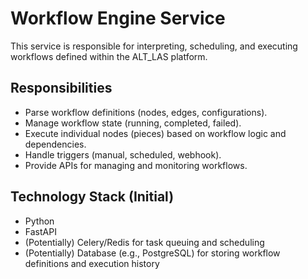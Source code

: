 # Workflow Engine Service

This service is responsible for interpreting, scheduling, and executing workflows defined within the ALT_LAS platform.

## Responsibilities

-   Parse workflow definitions (nodes, edges, configurations).
-   Manage workflow state (running, completed, failed).
-   Execute individual nodes (pieces) based on workflow logic and dependencies.
-   Handle triggers (manual, scheduled, webhook).
-   Provide APIs for managing and monitoring workflows.

## Technology Stack (Initial)

-   Python
-   FastAPI
-   (Potentially) Celery/Redis for task queuing and scheduling
-   (Potentially) Database (e.g., PostgreSQL) for storing workflow definitions and execution history
